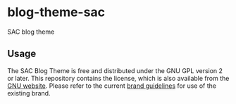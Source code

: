 blog-theme-sac
==============
SAC blog theme

## Usage
The SAC Blog Theme is free and distributed under the GNU GPL version 2 or later. This repository contains the license, which is also available from the [GNU website](http://www.gnu.org/licenses/old-licenses/gpl-2.0.en.html). Please refer to the current [brand guidelines](https://www.kent.ac.uk/brand) for use of the existing brand.

